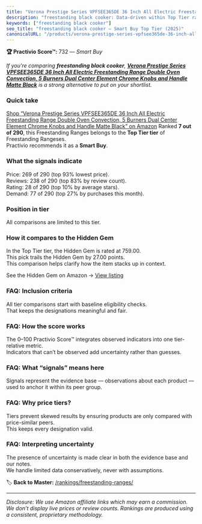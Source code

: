 ```yaml
---
title: "Verona Prestige Series VPFSEE365DE 36 Inch All Electric Freestanding Range Double Oven Convection, 5 Burners Dual Center Element Chrome Knobs and Handle Matte Black"
description: "freestanding black cooker: Data-driven within Top Tier ranking using the Practivio Score™. Positioned by quality, value, demand, findability, momentum."
keywords: ["freestanding black cooker"]
seo_title: "freestanding black cooker — Smart Buy Top Tier (2025)"
canonicalURL: "/products/verona-prestige-series-vpfsee365de-36-inch-all-electric-freestanding-range-double-oven-convection-5-burners-dual-center-element-chrome-knobs-and-handle-matte-black-B09ZCHKPHJ/"
---
```


**🏆 Practivio Score™:** 732 — _Smart Buy_


*If you're comparing **freestanding black cooker**, **[Verona Prestige Series VPFSEE365DE 36 Inch All Electric Freestanding Range Double Oven Convection, 5 Burners Dual Center Element Chrome Knobs and Handle Matte Black](https://www.amazon.com/dp/B09ZCHKPHJ?tag=practivio-20)** is a strong alternative to put on your shortlist.*
### Quick take
[Shop “Verona Prestige Series VPFSEE365DE 36 Inch All Electric Freestanding Range Double Oven Convection, 5 Burners Dual Center Element Chrome Knobs and Handle Matte Black” on Amazon](https://www.amazon.com/dp/B09ZCHKPHJ?tag=practivio-20)
Ranked **7 out of 290**, this Freestanding Ranges belongs to the **Top Tier tier** of Freestanding Rangeses.  
Practivio recommends it as a **Smart Buy**.

### What the signals indicate
Price: 269 of 290 (top 93% lowest price).  
Reviews: 238 of 290 (top 83% by review count).  
Rating: 28 of 290 (top 10% by average stars).  
Demand: 77 of 290 (top 27% by purchases this month).

### Position in tier
All comparisons are limited to this tier.

### How it compares to the Hidden Gem
In the Top Tier tier, the Hidden Gem is rated at 759.00.  
This pick trails the Hidden Gem by 27.00 points.  
This comparison helps clarify how the item stacks up in context.  

See the Hidden Gem on Amazon → [View listing](https://www.amazon.com/dp/B07MYBQKDX?tag=practivio-20)

### FAQ: Inclusion criteria
All tier comparisons start with baseline eligibility checks.  
That keeps the designations meaningful and fair.

### FAQ: How the score works
The 0–100 Practivio Score™ integrates observed indicators into one tier-relative metric.  
Indicators that can’t be observed add uncertainty rather than guesses.

### FAQ: What “signals” means here
Signals represent the evidence base — observations about each product — used to anchor it within its peer group.

### FAQ: Why price tiers?
Tiers prevent skewed results by ensuring products are only compared with price-similar peers.  
This keeps every designation valid.

### FAQ: Interpreting uncertainty
The presence of uncertainty is made clear in both the evidence base and our notes.  
We handle limited data conservatively, never with assumptions.


🏷️ **Back to Master:** [/rankings/freestanding-ranges/](/rankings/freestanding-ranges/)

---
_Disclosure: We use Amazon affiliate links which may earn a commission. We don’t display live prices or review counts. Rankings are produced using a consistent, proprietary methodology._

